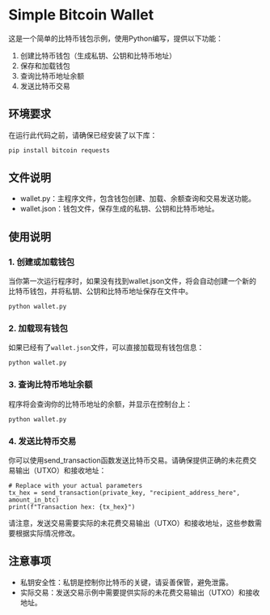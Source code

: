 # Simple Bitcoin Wallet

这是一个简单的比特币钱包示例，使用Python编写，提供以下功能：

1. 创建比特币钱包（生成私钥、公钥和比特币地址）
2. 保存和加载钱包
3. 查询比特币地址余额
4. 发送比特币交易

## 环境要求

在运行此代码之前，请确保已经安装了以下库：

```bash
pip install bitcoin requests
```
## 文件说明
* wallet.py：主程序文件，包含钱包创建、加载、余额查询和交易发送功能。
* wallet.json：钱包文件，保存生成的私钥、公钥和比特币地址。
## 使用说明
### 1. 创建或加载钱包
当你第一次运行程序时，如果没有找到wallet.json文件，将会自动创建一个新的比特币钱包，并将私钥、公钥和比特币地址保存在文件中。
```
python wallet.py
```
### 2. 加载现有钱包
如果已经有了`wallet.json`文件，可以直接加载现有钱包信息：
```
python wallet.py
```
### 3. 查询比特币地址余额
程序将会查询你的比特币地址的余额，并显示在控制台上：
```
python wallet.py
```
### 4. 发送比特币交易
你可以使用send_transaction函数发送比特币交易。请确保提供正确的未花费交易输出（UTXO）和接收地址：
```
# Replace with your actual parameters
tx_hex = send_transaction(private_key, "recipient_address_here", amount_in_btc)
print(f"Transaction hex: {tx_hex}")
```
请注意，发送交易需要实际的未花费交易输出（UTXO）和接收地址，这些参数需要根据实际情况修改。
## 注意事项
* 私钥安全性：私钥是控制你比特币的关键，请妥善保管，避免泄露。
* 实际交易：发送交易示例中需要提供实际的未花费交易输出（UTXO）和接收地址。















